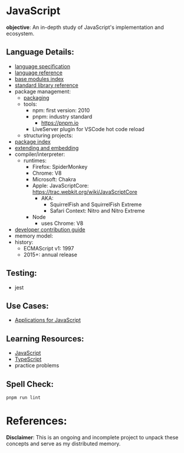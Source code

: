 # JavaScript

**objective**: An in-depth study of JavaScript's implementation and ecosystem.

## Language Details:
- [language specification](https://ecma-international.org/publications-and-standards/standards/ecma-262/)
- [language reference](https://developer.mozilla.org/en-US/docs/Web/JavaScript/Reference)
- [base modules index]()
- [standard library reference](https://developer.mozilla.org/en-US/docs/Web/JavaScript/Guide)
- package management:
    - [packaging]()
    - tools:
        - npm: first version: 2010
        - pnpm: industry standard
            - https://pnpm.io
        - LiveServer plugin for VSCode hot code reload
    - structuring projects:
- [package index](https://www.npmjs.com)
- [extending and embedding]()
- compiler/interpreter:
    - runtimes:
        - Firefox: SpiderMonkey
        - Chrome: V8
        - Microsoft: Chakra
        - Apple: JavaScriptCore: https://trac.webkit.org/wiki/JavaScriptCore
            - AKA:
                - ​SquirrelFish and ​SquirrelFish Extreme
                - Safari Context: Nitro and Nitro Extreme
        - Node
            - uses Chrome: V8
- [developer contribution guide]()
- memory model:
- history:
    - ECMAScript v1: 1997
    - 2015+: annual release

## Testing:
- jest  

## Use Cases:
- [Applications for JavaScript]()

## Learning Resources:
- [JavaScript](https://roadmap.sh/javascript)
- [TypeScript](https://roadmap.sh/typescript)
- practice problems


## Spell Check:

```shell
pnpm run lint
```

# References:

**Disclaimer**: This is an ongoing and incomplete project to unpack these concepts and serve as my distributed memory.